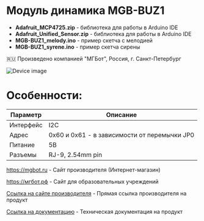 # Модуль динамика MGB-BUZ1 

- **Adafruit_MCP4725.zip** - библиотека для работы в Arduino IDE
- **Adafruit_Unified_Sensor.zip** - библиотека для работы в Arduino IDE
- **MGB-BUZ1_melody.ino** - пример скетча с мелодией
- **MGB-BUZ1_syrene.ino** - пример скетча сирены

🇷🇺 Произведено компанией "МГБот", Россия, г. Санкт-Петербург

![Device image](https://mgbot.ru/upload/iblock/67f/67fb0c697c136d2c5ee7a82bdadfe035.jpg)

# Особенности:

| Параметр    | Описание |
| ----------- | -----------|
| Интерфейс   | I2C|
| Адрес       | 0x60 и 0x61 - в зависимости от перемычки JP0 |
| Питание     | 5В|
| Разъемы     | RJ-9, 2.54mm pin|

https://mgbot.ru  - Сайт производителя (Интернет-магазин)

https://мгбот.рф  - Сайт для образовательных учреждений

[Ссылка на сайте производителя](https://mgbot.ru/catalog/moduli/modul_dinamika_mgb_buz1_s_razemom_rj_9/) - Прямая ссылка производителя на продукт

[Ссылка на документацию](https://books.mgbot.ru/devices/MGB-BUZ1.pdf) - Техническая документация на продукт